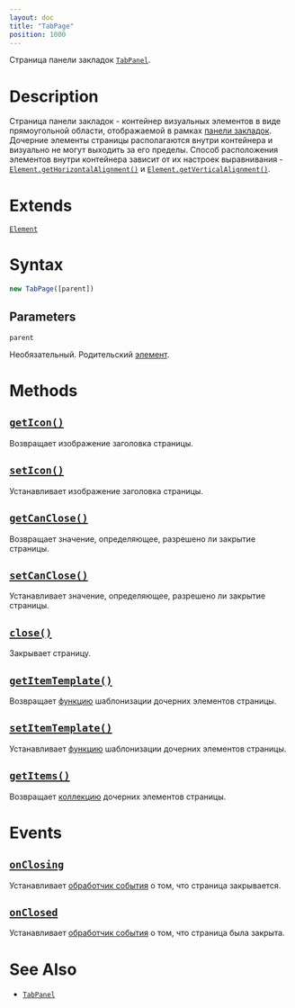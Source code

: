 ```yaml
---
layout: doc
title: "TabPage"
position: 1000
---
```


Страница панели закладок [`TabPanel`](../).

# Description

Страница панели закладок - контейнер визуальных элементов в виде прямоугольной области, отображаемой
в рамках [панели закладок](../). Дочерние элементы страницы располагаются внутри контейнера и визуально
не могут выходить за его пределы. Способ расположения элементов внутри контейнера зависит от их настроек
выравнивания - [`Element.getHorizontalAlignment()`](../../../KeyConcepts/Element/Element.getHorizontalAlignment/)
и [`Element.getVerticalAlignment()`](../../../KeyConcepts/Element/Element.getVerticalAlignment/).

# Extends

[`Element`](../../../KeyConcepts/Element/)

# Syntax

```js
new TabPage([parent])
```

## Parameters

`parent`

Необязательный. Родительский [элемент](../../../KeyConcepts/Element/).

# Methods

## [`getIcon()`](TabPage.getIcon/)

Возвращает изображение заголовка страницы.

## [`setIcon()`](TabPage.setIcon/)

Устанавливает изображение заголовка страницы.

## [`getCanClose()`](TabPage.getCanClose/)

Возвращает значение, определяющее, разрешено ли закрытие страницы.

## [`setCanClose()`](TabPage.setCanClose/)

Устанавливает значение, определяющее, разрешено ли закрытие страницы.

## [`close()`](TabPage.close/)

Закрывает страницу.

## [`getItemTemplate()`](TabPage.getItemTemplate/)

Возвращает [функцию](../../../KeyConcepts/Script/) шаблонизации дочерних элементов страницы.

## [`setItemTemplate()`](TabPage.setItemTemplate/)

Устанавливает [функцию](../../../KeyConcepts/Script/) шаблонизации дочерних элементов страницы.

## [`getItems()`](TabPage.getItems/)

Возвращает [коллекцию](../../../KeyConcepts/Collection/) дочерних элементов страницы.

# Events

## [`onClosing`](TabPage.onClosing/)

Устанавливает [обработчик события](../../../KeyConcepts/Script/) о том, что страница закрывается.

## [`onClosed`](TabPage.onClosed/)

Устанавливает [обработчик события](../../../KeyConcepts/Script/) о том, что страница была закрыта.

# See Also

* [`TabPanel`](../)
